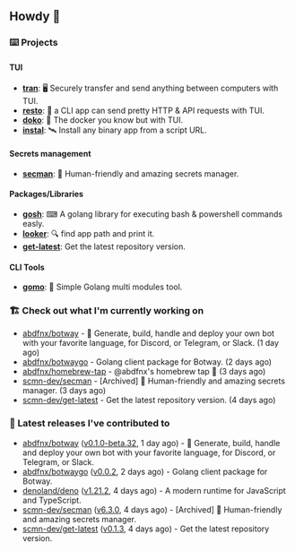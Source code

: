 ## Howdy 👋

### ⌨️ Projects

#### TUI

- [**tran**](https://github.com/abdfnx/tran): 🖥 Securely transfer and send anything between computers with TUI.
- [**resto**](https://github.com/abdfnx/resto): 🔗 a CLI app can send pretty HTTP & API requests with TUI.
- [**doko**](https://github.com/abdfnx/doko): 🐳 The docker you know but with TUI.
- [**instal**](https://github.com/abdfnx/instal): 🛰️ Install any binary app from a script URL.

#### Secrets management

- [**secman**](https://github.com/scmn-dev/secman): 👊 Human-friendly and amazing secrets manager.

#### Packages/Libraries

- [**gosh**](https://github.com/abdfnx/gosh): ⌨ A golang library for executing bash & powershell commands easly.
- [**looker**](https://github.com/abdfnx/looker): 🔍 find app path and print it.
- [**get-latest**](https://github.com/scmn-dev/get-latest): Get the latest repository version.

#### CLI Tools

- [**gomo**](https://github.com/abdfnx/gomo): 📐 Simple Golang multi modules tool.

### 🏗️ Check out what I'm currently working on


- [abdfnx/botway](https://github.com/abdfnx/botway) - 🤖 Generate, build, handle and deploy your own bot with your favorite language, for Discord, or Telegram, or Slack. (1 day ago)
- [abdfnx/botwaygo](https://github.com/abdfnx/botwaygo) - Golang client package for Botway. (2 days ago)
- [abdfnx/homebrew-tap](https://github.com/abdfnx/homebrew-tap) - @abdfnx&#39;s homebrew tap 🍺 (3 days ago)
- [scmn-dev/secman](https://github.com/scmn-dev/secman) - [Archived] 👊 Human-friendly and amazing secrets manager. (3 days ago)
- [scmn-dev/get-latest](https://github.com/scmn-dev/get-latest) - Get the latest repository version. (4 days ago)

### 🔭 Latest releases I've contributed to

- [abdfnx/botway](https://github.com/abdfnx/botway) ([v0.1.0-beta.32](https://github.com/abdfnx/botway/releases/tag/v0.1.0-beta.32), 1 day ago) - 🤖 Generate, build, handle and deploy your own bot with your favorite language, for Discord, or Telegram, or Slack.
- [abdfnx/botwaygo](https://github.com/abdfnx/botwaygo) ([v0.0.2](https://github.com/abdfnx/botwaygo/releases/tag/v0.0.2), 2 days ago) - Golang client package for Botway.
- [denoland/deno](https://github.com/denoland/deno) ([v1.21.2](https://github.com/denoland/deno/releases/tag/v1.21.2), 4 days ago) - A modern runtime for JavaScript and TypeScript.
- [scmn-dev/secman](https://github.com/scmn-dev/secman) ([v6.3.0](https://github.com/scmn-dev/secman/releases/tag/v6.3.0), 4 days ago) - [Archived] 👊 Human-friendly and amazing secrets manager.
- [scmn-dev/get-latest](https://github.com/scmn-dev/get-latest) ([v0.1.3](https://github.com/scmn-dev/get-latest/releases/tag/v0.1.3), 4 days ago) - Get the latest repository version.

